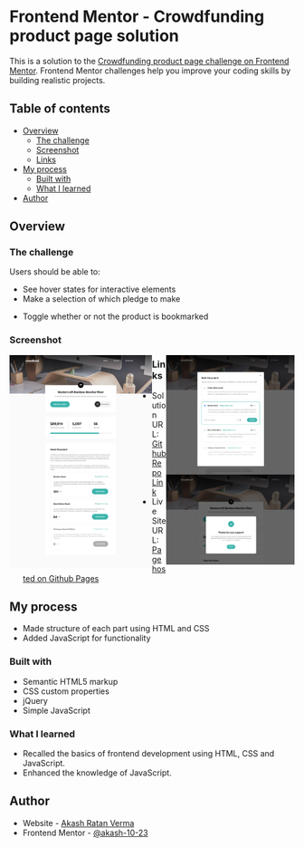 # Frontend Mentor - Crowdfunding product page solution

This is a solution to the [Crowdfunding product page challenge on Frontend Mentor](https://www.frontendmentor.io/challenges/crowdfunding-product-page-7uvcZe7ZR). Frontend Mentor challenges help you improve your coding skills by building realistic projects. 

## Table of contents

- [Overview](#overview)
  - [The challenge](#the-challenge)
  - [Screenshot](#screenshot)
  - [Links](#links)
- [My process](#my-process)
  - [Built with](#built-with)
  - [What I learned](#what-i-learned)
- [Author](#author)


## Overview

### The challenge

Users should be able to:

<!-- - View the optimal layout depending on their device's screen size -->
- See hover states for interactive elements
- Make a selection of which pledge to make
<!-- - See an updated progress bar and total money raised based on their pledge total after confirming a pledge
- See the number of total backers increment by one after confirming a pledge -->
- Toggle whether or not the product is bookmarked

### Screenshot

<div>
  <img align="left" src="images/screencapture1.png" width=50%> 
  <img align="right" src="images/screencapture2.png" width=45%>
  <img align="right" src="images/screencapture3.png" width=45%> 
</div>



### Links

- Solution URL: [Github Repo Link](https://github.com/akash-10-23/crowdfunding-product-page)
- Live Site URL: [Page hosted on Github Pages](https://akash-10-23.github.io/crowdfunding-product-page/)

## My process
- Made structure of each part using HTML and CSS
- Added JavaScript for functionality

### Built with

- Semantic HTML5 markup
- CSS custom properties
- jQuery
- Simple JavaScript 

### What I learned

- Recalled the basics of frontend development using HTML, CSS and JavaScript.
- Enhanced the knowledge of JavaScript.

## Author

- Website - [Akash Ratan Verma](https://github.com/akash-10-23)
- Frontend Mentor - [@akash-10-23](https://www.frontendmentor.io/profile/akash-10-23)

